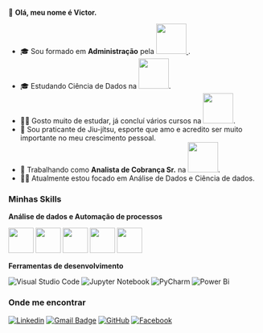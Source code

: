 👋 **Olá, meu nome é Victor.**
- 🎓 Sou formado em **Administração** pela <a href="https://esic.br/"><img src="https://esic.br/wp-content/uploads/2023/01/Faculdade-e-Colegio-Branca-1-2048x1179.png" width=60 /> </a>.
- 🎓 Estudando Ciência de Dados na <a href="https://www.uninter.com/"><img src="https://www.uninter.com/wp-content/uploads/2016/11/logo-uninter.png" width=60 /></a>.
- 👨‍🎓 Gosto muito de estudar, já concluí vários cursos na <a href="https://www.hashtagtreinamentos.com/"><img src="https://www.hashtagtreinamentos.com/wp-content/uploads/2022/05/Logo-Hashtag-Original-100x45px.png.webp" width=60 /></a>.
- 🥋 Sou praticante de Jiu-jítsu, esporte que amo e acredito ser muito importante no meu crescimento pessoal. 
- 💼 Trabalhando como **Analista de Cobrança Sr.** na <a href="https://www.uninter.com/"><img src="https://www.uninter.com/wp-content/uploads/2016/11/logo-uninter.png" width=60 /></a>.
- 🧑‍💻 Atualmente estou focado em Análise de Dados e Ciência de dados.

<h3>Minhas Skills</h3>

**Análise de dados e Automação de processos**

<div style="display: inline">
  
<img src="https://cdn.jsdelivr.net/gh/devicons/devicon/icons/python/python-original-wordmark.svg" width=50 />

<img src="https://cdn.jsdelivr.net/gh/devicons/devicon/icons/sqlite/sqlite-original-wordmark.svg" width=50 />

<img src="https://cdn.jsdelivr.net/gh/devicons/devicon/icons/mysql/mysql-original-wordmark.svg" width=50 />

<img src="https://img.icons8.com/?size=48&id=13654&format=png" width=50 />

<img src="https://serkonda7.gallerycdn.vsassets.io/extensions/serkonda7/vscode-vba/0.9.3/1695545193901/Microsoft.VisualStudio.Services.Icons.Default" width=50 />

</div>

<br/>

**Ferramentas de desenvolvimento**

![Visual Studio Code](https://img.shields.io/badge/-Visual%20Studio%20Code-333333?style=flat&logo=visual-studio-code&logoColor=007ACC)
![Jupyter Notebook](https://img.shields.io/badge/jupyter-%23FA0F00.svg?style=for-the-badge&logo=jupyter&logoColor=white)
![PyCharm](https://img.shields.io/badge/pycharm-143?style=for-the-badge&logo=pycharm&logoColor=black&color=black&labelColor=green)
![Power Bi](https://img.shields.io/badge/power_bi-F2C811?style=for-the-badge&logo=powerbi&logoColor=black)
<br/>

<h3>Onde me encontrar</h3>

[![Linkedin](https://img.shields.io/badge/-victor-blue?style=flat-square&logo=Linkedin&logoColor=white&link=https://www.linkedin.com/in/victor-zanella-dias)](https://www.linkedin.com/in/victor-zanella-dias)
[![Gmail Badge](https://img.shields.io/badge/-victorzanellad@gmail.com-006bed?style=flat-square&logo=Gmail&logoColor=white&link=mailto:victorzanellad@gmail.com)](mailto:victorzanellad@gmail.com)
[![GitHub](https://img.shields.io/github/followers/victorHZDias?label=follow&style=social)](https://github.com/victorHZDias)
[![Facebook](https://img.shields.io/badge/Facebook-%231877F2.svg?style=for-the-badge&logo=Facebook&logoColor=white)](https://www.facebook.com/victore.renata.94?locale=pt_BR)
